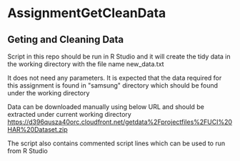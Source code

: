 # AssignmentGetCleanData
## Geting and Cleaning Data

Script in this repo should be run in R Studio and it will create the tidy data in the working directory with the file name new_data.txt

It does not need any parameters.  It is expected that the data required for this assignment is found in "samsung" directory which should be found under the working directory

Data can be downloaded manually using below URL and should be extracted under current working directory
https://d396qusza40orc.cloudfront.net/getdata%2Fprojectfiles%2FUCI%20HAR%20Dataset.zip

The script also contains commented script lines which can be used to run from R Studio

